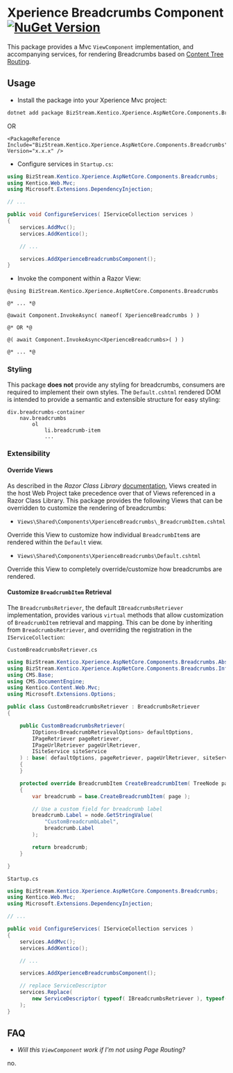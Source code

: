 # Xperience Breadcrumbs Component [![NuGet Version](https://img.shields.io/nuget/v/BizStream.Kentico.Xperience.AspNetCore.Components.Breadcrumbs)](https://nuget.org/packages/bizstream.kentico.xperience.aspnetcore.components.breadcrumbs)

This package provides a Mvc `ViewComponent` implementation, and accompanying services, for rendering Breadcrumbs based on [Content Tree Routing](https://docs.xperience.io/developing-websites/implementing-routing/content-tree-based-routing).

## Usage

- Install the package into your Xperience Mvc project:

```bash
dotnet add package BizStream.Kentico.Xperience.AspNetCore.Components.Breadcrumbs
```

OR

```csproj
<PackageReference Include="BizStream.Kentico.Xperience.AspNetCore.Components.Breadcrumbs" Version="x.x.x" />
```

- Configure services in `Startup.cs`:

```csharp
using BizStream.Kentico.Xperience.AspNetCore.Components.Breadcrumbs;
using Kentico.Web.Mvc;
using Microsoft.Extensions.DependencyInjection;

// ...

public void ConfigureServices( IServiceCollection services )
{
    services.AddMvc();
    services.AddKentico();

    // ...

    services.AddXperienceBreadcrumbsComponent();
}
```

- Invoke the component within a Razor View:

```razor
@using BizStream.Kentico.Xperience.AspNetCore.Components.Breadcrumbs

@* ... *@

@await Component.InvokeAsync( nameof( XperienceBreadcrumbs ) )

@* OR *@

@( await Component.InvokeAsync<XperienceBreadcrumbs>( ) )

@* ... *@
```

### Styling

This package **does not** provide any styling for breadcrumbs, consumers are required to implement their own styles. The `Default.cshtml` rendered DOM is intended to provide a semantic and extensible structure for easy styling:

```
div.breadcrumbs-container
    nav.breadcrumbs
        ol
            li.breadcrumb-item
            ...
```

### Extensibility

#### Override Views

As described in the _Razor Class Library_ [documentation](https://docs.microsoft.com/en-us/aspnet/core/razor-pages/ui-class#override-views-partial-views-and-pages-2), Views created in the host Web Project take precedence over that of Views referenced in a Razor Class Library. This package provides the following Views that can be overridden to customize the rendering of breadcrumbs:

- `Views\Shared\Components\XperienceBreadcrumbs\_BreadcrumbItem.cshtml`

Override this View to customize how individual `BreadcrumbItem`s are rendered within the `Default` view.

- `Views\Shared\Components\XperienceBreadcrumbs\Default.cshtml`

Override this View to completely override/customize how breadcrumbs are rendered.

#### Customize `BreadcrumbItem` Retrieval

The `BreadcrumbsRetriever`, the default `IBreadcrumbsRetriever` implementation, provides various `virtual` methods that allow customization of `BreadcrumbItem` retrieval and mapping. This can be done by inheriting from `BreadcrumbsRetriever`, and overriding the registration in the `IServiceCollection`:

`CustomBreadcrumbsRetriever.cs`
```csharp
using BizStream.Kentico.Xperience.AspNetCore.Components.Breadcrumbs.Abstractions;
using BizStream.Kentico.Xperience.AspNetCore.Components.Breadcrumbs.Infrastructure;
using CMS.Base;
using CMS.DocumentEngine;
using Kentico.Content.Web.Mvc;
using Microsoft.Extensions.Options;

public class CustomBreadcrumbsRetriever : BreadcrumbsRetriever
{

    public CustomBreadcrumbsRetriever(
        IOptions<BreadcrumbRetrievalOptions> defaultOptions,
        IPageRetriever pageRetriever,
        IPageUrlRetriever pageUrlRetriever,
        ISiteService siteService
    ) : base( defaultOptions, pageRetriever, pageUrlRetriever, siteService )
    {
    }

    protected override BreadcrumbItem CreateBreadcrumbItem( TreeNode page )
    {
        var breadcrumb = base.CreateBreadcrumbItem( page );

        // Use a custom field for breadcrumb label
        breadcrumb.Label = node.GetStringValue(
            "CustomBreadcrumbLabel",
            breadcrumb.Label
        );

        return breadcrumb;
    }

}
```

`Startup.cs`
```csharp
using BizStream.Kentico.Xperience.AspNetCore.Components.Breadcrumbs;
using Kentico.Web.Mvc;
using Microsoft.Extensions.DependencyInjection;

// ...

public void ConfigureServices( IServiceCollection services )
{
    services.AddMvc();
    services.AddKentico();

    // ...

    services.AddXperienceBreadcrumbsComponent();

    // replace ServiceDescriptor
    services.Replace(
        new ServiceDescriptor( typeof( IBreadcrumbsRetriever ), typeof( CustomBreadcrumbsRetriever ), ServiceLifetime.Transient )
    );
}
```

## FAQ

- _Will this `ViewComponent` work if I'm not using Page Routing?_

no.
